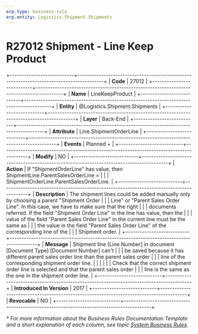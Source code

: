 ```yaml
---
erp.type: business-rule
erp.entity: Logistics.Shipment.Shipments
---
```


# R27012 Shipment - Line Keep Product
+---------------------------+-----------------------------------------------------------------------------------------+
| **Code**                  | 27012                                                                                   |
+---------------------------+-----------------------------------------------------------------------------------------+
| **Name**                  | LineKeepProduct                                                                         |
+---------------------------+-----------------------------------------------------------------------------------------+
| **Entity**                | @Logistics.Shipment.Shipments                                                           |
+---------------------------+-----------------------------------------------------------------------------------------+
| **Layer**                 | Back-End                                                                                |
+---------------------------+-----------------------------------------------------------------------------------------+
| **Attribute**             | Line.ShipmentOrderLine                                                                  |
+---------------------------+-----------------------------------------------------------------------------------------+
| **Events**                | Planned +                                                                               |
+---------------------------+-----------------------------------------------------------------------------------------+
| **Modify**                | NO                                                                                      |
+---------------------------+-----------------------------------------------------------------------------------------+
| **Action**                | If \"ShipmentOrderLine\" has value, then ShipmentLine.ParentSalesOrderLine =            |
|                           | ShipmentOrderLine.ParentSalesOrderLine.                                                 |
+---------------------------+-----------------------------------------------------------------------------------------+
| **Description**           | The shipment lines could be added manually only by choosing a parent "Shipment Order    |
|                           | Line" or "Parent Sales Order Line". In this case, we have to make sure that the right   |
|                           | documents referred. If the field "Shipment Order Line" in the line has value, then the  |
|                           | value of the field "Parent Sales Order Line" in the current line must be the same as    |
|                           | the value in the field "Parent Sales Order Line" of the corresponding line of the       |
|                           | Shipment order.                                                                         |
+---------------------------+-----------------------------------------------------------------------------------------+
| **Message**               | Shipment line \[Line Number\] in document \[Document Type\] \[Document Number\] can\'t  |
|                           | be saved because it has different parent sales order line than the parent sales order   |
|                           | line of the corresponding shipment order line.                                          |
|                           |                                                                                         |
|                           | Check that the correct shipment order line is selected and that the parent sales order  |
|                           | line is the same as the one in the shipment order line.                                 |
+---------------------------+-----------------------------------------------------------------------------------------+
| **Introduced In Version** | 2017                                                                                    |
+---------------------------+-----------------------------------------------------------------------------------------+
| **Revocable**             | NO                                                                                      |
+---------------------------+-----------------------------------------------------------------------------------------+

*\* For more information about the Business Rules Documentation Template and a short explanation of each column, see
topic [System Business Rules](../templates/template-description-system-business-rules.md).*
